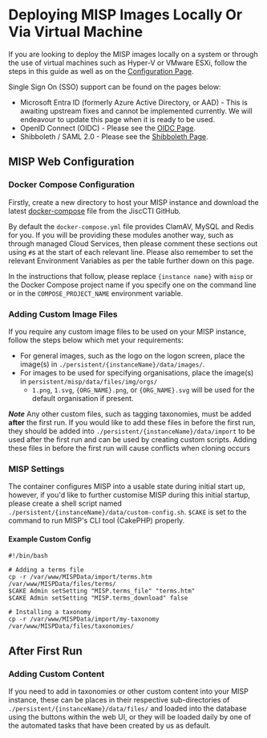<!--
SPDX-FileCopyrightText: 2024 Jisc Services Limited
SPDX-FileContributor: James Ellor

SPDX-License-Identifier: GPL-3.0-only
-->

# Deploying MISP Images Locally Or Via Virtual Machine

If you are looking to deploy the MISP images locally on a system or through the use of virtual machines such as Hyper-V or VMware ESXi, follow the steps in this guide as well as on the [Configuration Page](../configuration/general.md).

Single Sign On (SSO) support can be found on the pages below:

- Microsoft Entra ID (formerly Azure Active Directory, or AAD) - This is awaiting upstream fixes and cannot be implemented currently. We will endeavour to update this page when it is ready to be used.
- OpenID Connect (OIDC) - Please see the [OIDC Page](../configuration/oidc.md).
- Shibboleth / SAML 2.0 - Please see the [Shibboleth Page](../configuration/shibb.md).

## MISP Web Configuration
### Docker Compose Configuration

Firstly, create a new directory to host your MISP instance and download the latest [docker-compose](https://github.com/JiscCTI/misp-docker/blob/main/docker-compose.yml) file from the JiscCTI GitHub.

By default the `docker-compose.yml` file provides ClamAV, MySQL and Redis for you. If you will be providing these modules another way, such as through managed Cloud Services, then please comment these sections out using `#`s at the start of each relevant line. Please also remember to set the relevant Environment Variables as per the table further down on this page.

In the instructions that follow, please replace `{instance name}` with `misp` or the Docker Compose project name if you specify one on the command line or in the `COMPOSE_PROJECT_NAME` environment variable.


### Adding Custom Image Files

If you require any custom image files to be used on your MISP instance, follow the steps below which met your requirements:

- For general images, such as the logo on the logon screen, place the image(s) in `./persistent/{instanceName}/data/images/`.
- For images to be used for specifying organisations, place the image(s) in `persistent/misp/data/files/img/orgs/`
    - `1.png`, `1.svg`, `{ORG_NAME}.png`, or `{ORG_NAME}.svg` will be used for the default organisation if present.

***Note*** Any other custom files, such as tagging taxonomies, must be added **after** the first run. If you would like to add these files in before the first run, they should be added into `./persistent/{instanceName}/data/import` to be used after the first run and can be used by creating custom scripts. Adding these files in before the first run will cause conflicts when cloning occurs

### MISP Settings

The container configures MISP into a usable state during initial start up, however, if you'd like to further customise MISP during this initial startup, please create a shell script named `./persistent/{instanceName}/data/custom-config.sh`. `$CAKE` is set to the command to run MISP's CLI tool (CakePHP) properly.

#### Example Custom Config

```
#!/bin/bash

# Adding a terms file
cp -r /var/www/MISPData/import/terms.htm /var/www/MISPData/files/terms/
$CAKE Admin setSetting "MISP.terms_file" "terms.htm"
$CAKE Admin setSetting "MISP.terms_download" false

# Installing a taxonomy
cp -r /var/www/MISPData/import/my-taxonomy /var/www/MISPData/files/taxonomies/
```

## After First Run

### Adding Custom Content

If you need to add in taxonomies or other custom content into your MISP instance, these can be places in their respective sub-directories of `./persistent/{instanceName}/data/files/` and loaded into the database using the buttons within the web UI, or they will be loaded daily by one of the automated tasks that have been created by us as default.

